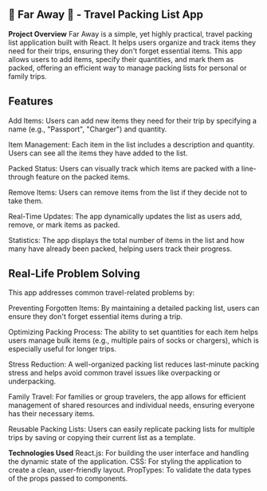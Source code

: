 ## 🌴 Far Away 💼 - Travel Packing List App

**Project Overview**
Far Away is a simple, yet highly practical, travel packing list application built with React. It helps users organize and track items they need for their trips, ensuring they don't forget essential items. This app allows users to add items, specify their quantities, and mark them as packed, offering an efficient way to manage packing lists for personal or family trips.

## Features
Add Items: Users can add new items they need for their trip by specifying a name (e.g., "Passport", "Charger") and quantity.

Item Management:
Each item in the list includes a description and quantity.
Users can see all the items they have added to the list.

Packed Status: Users can visually track which items are packed with a line-through feature on the packed items.

Remove Items: Users can remove items from the list if they decide not to take them.

Real-Time Updates: The app dynamically updates the list as users add, remove, or mark items as packed.

Statistics: The app displays the total number of items in the list and how many have already been packed, helping users track their progress.

## Real-Life Problem Solving
This app addresses common travel-related problems by:

Preventing Forgotten Items: By maintaining a detailed packing list, users can ensure they don't forget essential items during a trip.

Optimizing Packing Process: The ability to set quantities for each item helps users manage bulk items (e.g., multiple pairs of socks or chargers), which is especially useful for longer trips.

Stress Reduction: A well-organized packing list reduces last-minute packing stress and helps avoid common travel issues like overpacking or underpacking.

Family Travel: For families or group travelers, the app allows for efficient management of shared resources and individual needs, ensuring everyone has their necessary items.

Reusable Packing Lists: Users can easily replicate packing lists for multiple trips by saving or copying their current list as a template.

**Technologies Used**
React.js: For building the user interface and handling the dynamic state of the application.
CSS: For styling the application to create a clean, user-friendly layout.
PropTypes: To validate the data types of the props passed to components.
